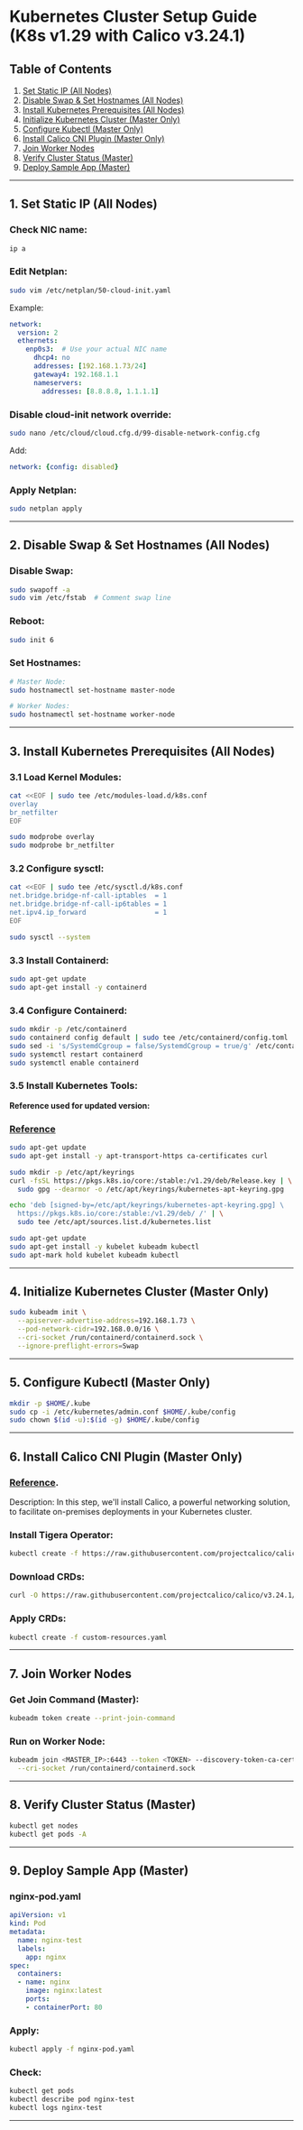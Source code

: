 # Kubernetes Cluster Setup Guide (K8s v1.29 with Calico v3.24.1)

## Table of Contents

1. [Set Static IP (All Nodes)](#1-set-static-ip-all-nodes)
2. [Disable Swap & Set Hostnames (All Nodes)](#2-disable-swap--set-hostnames-all-nodes)
3. [Install Kubernetes Prerequisites (All Nodes)](#3-install-kubernetes-prerequisites-all-nodes)
4. [Initialize Kubernetes Cluster (Master Only)](#4-initialize-kubernetes-cluster-master-only)
5. [Configure Kubectl (Master Only)](#5-configure-kubectl-master-only)
6. [Install Calico CNI Plugin (Master Only)](#6-install-calico-cni-plugin-master-only)
7. [Join Worker Nodes](#7-join-worker-nodes)
8. [Verify Cluster Status (Master)](#8-verify-cluster-status-master)
9. [Deploy Sample App (Master)](#9-deploy-sample-app-master)


---

## 1. Set Static IP (All Nodes)

### Check NIC name:

```bash
ip a
```

### Edit Netplan:

```bash
sudo vim /etc/netplan/50-cloud-init.yaml
```

Example:

```yaml
network:
  version: 2
  ethernets:
    enp0s3:  # Use your actual NIC name
      dhcp4: no
      addresses: [192.168.1.73/24]
      gateway4: 192.168.1.1
      nameservers:
        addresses: [8.8.8.8, 1.1.1.1]
```

### Disable cloud-init network override:

```bash
sudo nano /etc/cloud/cloud.cfg.d/99-disable-network-config.cfg
```

Add:

```yaml
network: {config: disabled}
```

### Apply Netplan:

```bash
sudo netplan apply
```

---

## 2. Disable Swap & Set Hostnames (All Nodes)

### Disable Swap:

```bash
sudo swapoff -a
sudo vim /etc/fstab  # Comment swap line
```

### Reboot:

```bash
sudo init 6
```

### Set Hostnames:

```bash
# Master Node:
sudo hostnamectl set-hostname master-node

# Worker Nodes:
sudo hostnamectl set-hostname worker-node
```

---

## 3. Install Kubernetes Prerequisites (All Nodes)

### 3.1 Load Kernel Modules:

```bash
cat <<EOF | sudo tee /etc/modules-load.d/k8s.conf
overlay
br_netfilter
EOF

sudo modprobe overlay
sudo modprobe br_netfilter
```

### 3.2 Configure sysctl:

```bash
cat <<EOF | sudo tee /etc/sysctl.d/k8s.conf
net.bridge.bridge-nf-call-iptables  = 1
net.bridge.bridge-nf-call-ip6tables = 1
net.ipv4.ip_forward                 = 1
EOF

sudo sysctl --system
```

### 3.3 Install Containerd:

```bash
sudo apt-get update
sudo apt-get install -y containerd
```

### 3.4 Configure Containerd:

```bash
sudo mkdir -p /etc/containerd
sudo containerd config default | sudo tee /etc/containerd/config.toml
sudo sed -i 's/SystemdCgroup = false/SystemdCgroup = true/g' /etc/containerd/config.toml
sudo systemctl restart containerd
sudo systemctl enable containerd
```

### 3.5 Install Kubernetes Tools:
**Reference used for updated version:**
### [Reference](https://kubernetes.io/docs/tasks/tools/install-kubectl-linux/#install-using-native-package-management)

```bash
sudo apt-get update
sudo apt-get install -y apt-transport-https ca-certificates curl

sudo mkdir -p /etc/apt/keyrings
curl -fsSL https://pkgs.k8s.io/core:/stable:/v1.29/deb/Release.key | \
  sudo gpg --dearmor -o /etc/apt/keyrings/kubernetes-apt-keyring.gpg

echo 'deb [signed-by=/etc/apt/keyrings/kubernetes-apt-keyring.gpg] \
  https://pkgs.k8s.io/core:/stable:/v1.29/deb/ /' | \
  sudo tee /etc/apt/sources.list.d/kubernetes.list

sudo apt-get update
sudo apt-get install -y kubelet kubeadm kubectl
sudo apt-mark hold kubelet kubeadm kubectl
```

---

## 4. Initialize Kubernetes Cluster (Master Only)

```bash
sudo kubeadm init \
  --apiserver-advertise-address=192.168.1.73 \
  --pod-network-cidr=192.168.0.0/16 \
  --cri-socket /run/containerd/containerd.sock \
  --ignore-preflight-errors=Swap
```

---

## 5. Configure Kubectl (Master Only)

```bash
mkdir -p $HOME/.kube
sudo cp -i /etc/kubernetes/admin.conf $HOME/.kube/config
sudo chown $(id -u):$(id -g) $HOME/.kube/config
```

---

## 6. Install Calico CNI Plugin (Master Only)

### [Reference](https://projectcalico.docs.tigera.io/getting-started/kubernetes/self-managed-onprem/onpremises).

Description: In this step, we'll install Calico, a powerful networking solution, to facilitate on-premises deployments in your Kubernetes cluster.

### Install Tigera Operator:

```bash
kubectl create -f https://raw.githubusercontent.com/projectcalico/calico/v3.24.1/manifests/tigera-operator.yaml
```

### Download CRDs:

```bash
curl -O https://raw.githubusercontent.com/projectcalico/calico/v3.24.1/manifests/custom-resources.yaml
```

### Apply CRDs:

```bash
kubectl create -f custom-resources.yaml
```

---

## 7. Join Worker Nodes

### Get Join Command (Master):

```bash
kubeadm token create --print-join-command
```

### Run on Worker Node:

```bash
kubeadm join <MASTER_IP>:6443 --token <TOKEN> --discovery-token-ca-cert-hash sha256:<HASH> \
  --cri-socket /run/containerd/containerd.sock
```

---

## 8. Verify Cluster Status (Master)

```bash
kubectl get nodes
kubectl get pods -A
```

---

## 9. Deploy Sample App (Master)

### nginx-pod.yaml

```yaml
apiVersion: v1
kind: Pod
metadata:
  name: nginx-test
  labels:
    app: nginx
spec:
  containers:
  - name: nginx
    image: nginx:latest
    ports:
    - containerPort: 80
```

### Apply:

```bash
kubectl apply -f nginx-pod.yaml
```

### Check:

```bash
kubectl get pods
kubectl describe pod nginx-test
kubectl logs nginx-test
```

---


